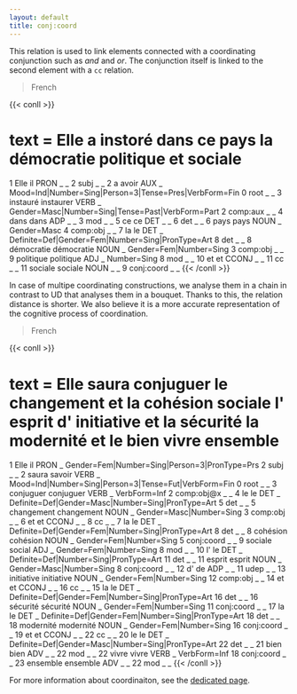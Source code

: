 ```yaml
---
layout: default
title: conj:coord
---
```


This relation is used to link elements connected with a coordinating conjunction such as *and* and *or*. The conjunction itself is linked to the second element with a `cc` relation. 

> French

{{< conll >}}
# text = Elle a instoré dans ce pays la démocratie politique et sociale
1	Elle	il	PRON	_	_	2	subj	_	_
2	a	avoir	AUX	_	Mood=Ind|Number=Sing|Person=3|Tense=Pres|VerbForm=Fin	0	root	_	_
3	instauré	instaurer	VERB	_	Gender=Masc|Number=Sing|Tense=Past|VerbForm=Part	2	comp:aux	_	_
4	dans	dans	ADP	_	_	3	mod	_	_
5	ce	ce	DET	_	_	6	det	_	_
6	pays	pays	NOUN	_	Gender=Masc	4	comp:obj	_	_
7	la	le	DET	_	Definite=Def|Gender=Fem|Number=Sing|PronType=Art	8	det	_	_
8	démocratie	démocratie	NOUN	_	Gender=Fem|Number=Sing	3	comp:obj	_	_
9	politique	politique	ADJ	_	Number=Sing	8	mod	_	_
10	et	et	CCONJ	_	_	11	cc	_	_
11	sociale	sociale	NOUN	_	_	9	conj:coord	_	_
{{< /conll >}}

In case of multipe coordinating constructions, we analyse them in a chain in contrast to UD that analyses them in a bouquet.
Thanks to this, the relation distance is shorter. We also believe it is a more accurate representation of the cognitive process of coordination.

> French

{{< conll >}}
# text = Elle saura conjuguer le changement et la cohésion sociale l' esprit d' initiative et la sécurité la modernité et le bien vivre ensemble
1	Elle	il	PRON	_	Gender=Fem|Number=Sing|Person=3|PronType=Prs	2	subj	_	_
2	saura	savoir	VERB	_	Mood=Ind|Number=Sing|Person=3|Tense=Fut|VerbForm=Fin	0	root	_	_
3	conjuguer	conjuguer	VERB	_	VerbForm=Inf	2	comp:obj@x	_	_
4	le	le	DET	_	Definite=Def|Gender=Masc|Number=Sing|PronType=Art	5	det	_	_
5	changement	changement	NOUN	_	Gender=Masc|Number=Sing	3	comp:obj	_	_
6	et	et	CCONJ	_	_	8	cc	_	_
7	la	le	DET	_	Definite=Def|Gender=Fem|Number=Sing|PronType=Art	8	det	_	_
8	cohésion	cohésion	NOUN	_	Gender=Fem|Number=Sing	5	conj:coord	_	_
9	sociale	social	ADJ	_	Gender=Fem|Number=Sing	8	mod	_	_
10	l'	le	DET	_	Definite=Def|Number=Sing|PronType=Art	11	det	_	_
11	esprit	esprit	NOUN	_	Gender=Masc|Number=Sing	8	conj:coord	_	_
12	d'	de	ADP	_	_	11	udep	_	_
13	initiative	initiative	NOUN	_	Gender=Fem|Number=Sing	12	comp:obj	_	_
14	et	et	CCONJ	_	_	16	cc	_	_
15	la	le	DET	_	Definite=Def|Gender=Fem|Number=Sing|PronType=Art	16	det	_	_
16	sécurité	sécurité	NOUN	_	Gender=Fem|Number=Sing	11	conj:coord	_	_
17	la	le	DET	_	Definite=Def|Gender=Fem|Number=Sing|PronType=Art	18	det	_	_
18	modernité	modernité	NOUN	_	Gender=Fem|Number=Sing	16	conj:coord	_	_
19	et	et	CCONJ	_	_	22	cc	_	_
20	le	le	DET	_	Definite=Def|Gender=Masc|Number=Sing|PronType=Art	22	det	_	_
21	bien	bien	ADV	_	_	22	mod	_	_
22	vivre	vivre	VERB	_	VerbForm=Inf	18	conj:coord	_	_
23	ensemble	ensemble	ADV	_	_	22	mod	_	_
{{< /conll >}}

For more information about coordinaiton, see the [dedicated page](../../particular_phenomena/coord).